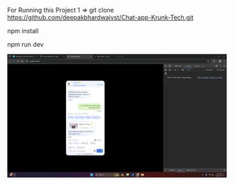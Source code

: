 For Running this Project 
1 => git clone https://github.com/deepakbhardwajvst/Chat-app-Krunk-Tech.git


npm install




npm run dev


![Image Alt Text](/public/Screenshot.png)
